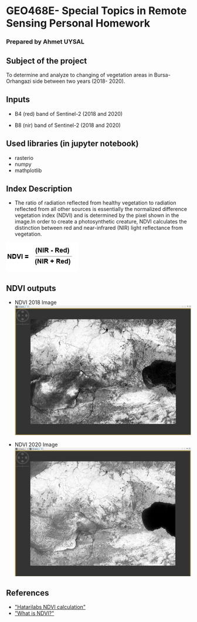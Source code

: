 # GEO468E- Special Topics in Remote Sensing Personal Homework
### Prepared by Ahmet UYSAL
## Subject of the project
To determine and analyze to changing of vegetation areas in Bursa- Orhangazi side between two years (2018- 2020).
## Inputs
- B4 (red) band of Sentinel-2 (2018 and 2020)

- B8 (nir) band of Sentinel-2 (2018 and 2020)
## Used libraries (in jupyter notebook) 
- rasterio
- numpy
- mathplotlib
## Index Description
- The ratio of radiation reflected from healthy vegetation to radiation reflected from all other sources is essentially the normalized difference vegetation index (NDVI) and is determined by the pixel shown in the image.In order to create a photosynthetic creature, NDVI calculates the distinction between red and near-infrared (NIR) light reflectance from vegetation.


![](https://github.com/uysalah16/GEO468E/blob/main/readme%20images/NDVI_Traditional.jpg)

## NDVI outputs
- NDVI 2018 Image
  ![](https://github.com/uysalah16/GEO468E/blob/main/readme%20images/NDVI%202018.JPG)

- NDVI 2020 Image
  ![](https://github.com/uysalah16/GEO468E/blob/main/readme%20images/NDVI%202020.JPG)
## References
- ["Hatarilabs NDVI calculation"](https://www.hatarilabs.com/ih-en/ndvi-calculation-from-landsat8-images-with-python-3-and-rasterio-tutorial)
- ["What is NDVI?"](https://gisgeography.com/ndvi-normalized-difference-vegetation-index/)
